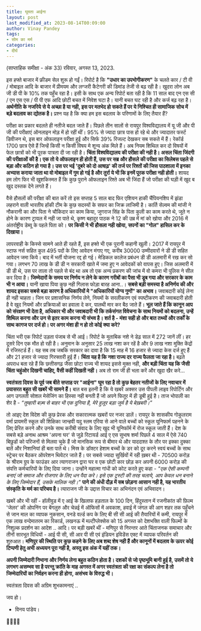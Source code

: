 ```yaml
---
title: घूमता आईना
layout: post
last_modified_at: 2023-08-14T00:09:00
author: Vinay Pandey
tags:
- सोम का मर्म
categories:
- दीर्घ
---
```

(साप्ताहिक समीक्षा - अंक 33)
रविवार, अगस्त 13, 2023.

इस हफ्ते बाजार में फ्रीडम सेल शुरू हो गईं। रिपोर्ट है कि **"उधार का उपभोगीकरण"** के चलते कार / टी वी / मोबाइल आदि के बाजार में प्रीमयम और लग्जरी कैटेगरी की डिमांड तेजी से बढ़ रही है। खुदरा लोन अब जी डी पी के 10% तक पहुँच रहा है। इसी के साथ एक अन्य रिपोर्ट बता रही है कि 11 साल बाद एन एस सी / एन एस एस / पी पी एफ आदि छोटी बचत में निवेश घटा है। यानी बचत घट रही है और कर्ज बढ़ रहा है। **अर्थनीति के नजरिये से ये अच्छा है या नही, इस पर मतभेद हो सकते हैं पर ये निश्चित ही सामाजिक सोच में बड़े बदलाव का द्योतक है।** प्रश्न यह है कि क्या हम इस बदलाव के परिणामों के लिए तैयार हैं?

 
परीक्षा का प्रकार बदलते ही नतीजे बदल जाते हैं। पिछले तीन सालों से रायपुर विश्वविद्यालय में यू जी और पी जी की परीक्षाएं ऑनलाइन मोड़ में हो रहीं थीं। 95% से ज्यादा छात्र पास हो रहे थे और ज्यादातर फर्स्ट डिवीजन थे, इस बार ऑफलाइन परीक्षा हुई और सिर्फ 39% रिजल्ट देखकर सब सकते में हैं।  रेकॉर्ड 1700 छात्र ऐसे हैं जिन्हें किसी न किसी विषय मे शून्य अंक मिले हैं। अब नियम शिथिल कर दो विषयों में फेल छात्रों को भी पूरक पात्रता दी जा रही है। **चिंता विश्वविद्यालय की परीक्षा की नही है। असल चिंता  जिंदगी की परीक्षाओं की है। एक तो ये ऑफलाइन ही होती हैं, उस पर सब्र और हौसले की परीक्षा का सिलेबस पहले से बड़ा और कठिन हो गया है। उस पर भई 'दुबरे को दो आषाढ़' की तर्ज पर रिश्तों की जिस पाठशाला में इनका अभ्यास कराया जाता था वो मोबाइल में गुम हो गई है और तुर्रा ये भी कि इनमें पूरक परीक्षा नही होती।** शायद हम लोग फिर भी खुशकिस्मत हैं कि कुछ पुराने ऑफलाइन रिश्ते अब भी जिंदा हैं जो परीक्षा की घड़ी में खुद ब खुद दस्तक देने लगते हैं। 

वैसे हौसलों की परीक्षा की बात करें तो इस सप्ताह 5 साल बाद फिर एशियन हाकी चैंपियनशिप में झंडा लहराने वाली भारतीय हॉकी टीम के कुछ सदस्यों के सफर का जिक्र लाजिमी है। कार्ति सेल्वम की मांजी ने नौकरानी का और पिता ने चौकिदार का काम किया, जुगराज सिंह के पिता कुली का काम करते थे, जूते न होने के कारण ट्रायल में नही जा पाते थे, कृष्ण बहादुर पाठक ने 12 की उम्र में मां को खोया और 2016 में अंतर्राष्ट्रीय डेब्यू के पहले पिता को। **पर किसी ने भी हौसला नही खोया, सपनों का "गोल" हासिल कर के दिखाया।** 

लापरवाही के किस्से सामने आते ही रहते हैं, इस हफ्ते भी एक पुरानी कहानी खुली। 2017 में रायपुर में स्टाफ नर्स सहित कुल 495 पदों के लिए आवेदन मंगाए गए, करीब 30000 उम्मीदवारों ने डी डी सहित आवेदन जमा किये। बाद में भर्ती योजना रद्द हो गई। मेडिकल कालेज प्रबंधन डी डी अलमारी में रख कर सो गया। लगभग 70 लाख के डी डी  न सरकारी खाते में जमा हुए न आवेदकों को वापस हुए। जिस अलमारी में डी डी थे, उस पर ताला तो पहले से बंद था अब तो एक अन्य प्रकरण की जांच में वो कमरा भी पुलिस ने सील कर दिया है। **जिम्मेदारों के समय पर निर्णय न लेने के कारण गरीबों का पैसा भी डूब गया और सरकार के काम भी न आया।** यानी खाया पिया कुछ नही गिलास फोड़ा बारह आना..।  **सबसे बड़ी समस्या है अनिर्णय की और शायद इसका सबसे बड़ा कारण है अधिकारियों मे "अधिकारियों योग्य गुणों" का अभाव।** जवाबदारी कोई लेना ही नही चाहता। जिन पर प्रशासनिक निर्णय लेने, नियमों के सरलीकरण एवं स्पष्टीकरण की जवाबदारी होती है वे खुद नियमों और प्रक्रियाओं का हवाला दे कर, पालथी मार कर बैठ जाते हैं। **भूल जाते हैं कि कानून आप को संरक्षण भी देता है, अधिकार भी और जवाबदारी भी कि तर्कसंगत विवेचना के साथ नियमों को बदलना, उन्हें शिथिल करना और उन से इतर काम करना भी संभव है। शर्त है  - मंशा सही हो और बात तथ्यों और तर्कों के साथ कागज पर दर्ज हो। पर अगर मंशा ही न हो तो कोई क्या करे?** 

चिंता भरी एक रिपोर्ट उड़ता पंजाब से भी आई। रिपोर्ट के मुताबिक नशे ने डेढ़ साल में 272 जानें लीं। हर दूसरे दिन एक मौत हो रही है। अनुमान के अनुसार 25 लाख नशा कर रहें है और 9 लाख नशा मुक्ति केंद्रों में रजिस्टर्ड हैं। यह सब तब जबकि सरकार का दावा है कि 15 माह में 16 हजार से ज्यादा केस दर्ज हुए हैं और 21 हजार से ज्यादा गिरफ्तारी हुई हैं। **चिंता यह है कि नशा राज्य दर राज्य फैलता जा रहा है।** बढ़ते अपराध बता रहे हैं कि छत्तीसगढ़ जैसा छोटा राज्य भी शायद इससे मुक्त नही, **और बड़ी चिंता यह कि जैसी चिंता चहुंओर दिखनी चाहिए, वैसी कहीं दिखती नही।** अब तो राम जी ही भला करें और खुदा खैर करे...

**स्वतंत्रता दिवस के पूर्व जब बीते सप्ताह पर "आईना" घूम रहा है तो कुछ बेहतर नतीजों के लिए नवाचार में प्रयासरत बहुत सी खबरें भी सामने हैं।** बात बस इतनी है कि ये खबरें अक्सर उस पीपली लाइव रिपोर्टिंग और आग उगलती  सोशल मेसेजिंग का हिस्सा नही बनती हैं जो अपने फितूर में ही डूबी हुई है। ताज भोपाली का शेर है -
*“तुम्हारी बज़्म से बाहर भी एक दुनिया है,* 
*मेरे हुज़ूर बड़ा जुर्म है ये बेख़बरी।”*

तो आइए देश विदेश की कुछ प्रेरक और सकारात्मक खबरों पर नजर डालें। रायपुर के शासकीय गोकुलराम वर्मा प्रायमरी स्कूल की शिक्षिका जान्हवी यदु स्लम एरिया से आने वाले बच्चों को स्कूल यूनिफार्म पहनने के लिए प्रेरित करने और उनके साथ करीबी संवाद के लिए खुद भी यूनिफॉर्म में रोज स्कूल जाती हैं। देश के सबसे बड़े अनाथ आश्रम 'अपना घर' से जुड़े रिटायर्ड आई ए एस सुभाष शर्मा पिछले 4 साल में ऐसे 740 बिछुडों को परिजनों से मिलवा चुके हैं जो मानसिक रूप से बीमार थे और याददाश्त के तौर पर इक्का दुक्का बातें और निशानियां ही बता पाते थे। मिस्र के डॉक्टर हेशाम बच्चों के डर को दूर करने स्वयं बच्चों के साथ स्ट्रेचर पर बैठकर ऑपरेशन थियेटर जाते हैं। पर सबसे ज्यादा सुर्खियों में रही ख़बर थी - 70500 करोड़ के श्रीराम ग्रुप के फाउंडर आर त्यागराजन द्वारा घर व एक छोटी कार छोड़ कर अपनी 6000 करोड़ की संपत्ति कर्मचारियों के लिए दिया जाना। उन्होंने महात्मा गांधी को कोट करते हुए कहा - *"एक ऐसी कम्पनी बनाएं जो समाज और रोजगार के लिए धन पैदा करे। इसे एक ट्रस्टी की तरह चलाये, आप केवल धन बनाने के लिए जिम्मेदार हैं, उसके मालिक नही।"* **पाने की अंधी दौड़ में सब छोड़ना आसान नही है, यह भारतीय संस्कृति के मर्म का परिचय है।** त्याराजन जी के उद्दात्त विचार का अभिनंदन एवं अभिवादन। 

खबरें और भी रहीं - हॉलीवुड में ए आई के खिलाफ हड़ताल के 100 दिन, हिंदुस्तान में रजनीकांत की फ़िल्म 'जेलर' की ओपनिंग पर बेंगलुरु और चेन्नई में ऑफिसों में अवकाश, हवाई में जंगल की आग शहर तक पहुँचने से जान माल का व्यापक नुकसान, वनडे वर्ल्ड कप के लिए बी सी सी आई की तैयारियों में कमी, रायपुर में एक लाख वन्देमातरम का रिकार्ड, लखनऊ में मल्टीप्लेक्सेस को 15 अगस्त को देशभक्ति वाली फिल्मों के निशुल्क प्रदर्शन का आदेश .. आदि। पर बड़ी खबरें थीं - मणिपुर से निरन्तर आते चिंताजनक समाचार और तीनों सारभूत विधियों - आई पी सी, सी आर पी सी एवं इंडियन इविडेंस एक्ट में व्यापक परिवर्तन की शुरुआत। **मणिपुर  की स्थिति पर कुछ कहने के लिए अब शब्द शेष नही हैं और कानूनों में बदलाव के ऊपर कोई टिप्पणी हेतु अभी अध्ययन पूरा नही है, अस्तु इस अंक में यहीं तक।**

**अपनी जिम्मेदारी निभाना और निर्णय लेना बहुत कठिन होता है। दशकों से जो पृष्ठभूमि बानी हुई है, उसमें तो ये लगभग असम्भव सा है परन्तु क्रांति के माह अगस्त में अगर स्वतंत्रता की रक्षा का संकल्प लेना है तो जिम्मेदारियों का निर्वहन करना ही  होगा, असंभव के विरुद्ध भी।**

स्वतंत्रता दिवस की अग्रिम शुभकामनाएं ..

जय हो।

- विनय पांडेय।

🙏🌷🌷🙏


